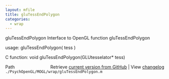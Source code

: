 ```yaml
---
layout: mfile
title: gluTessEndPolygon
categories:
  - wrap
---
```


gluTessEndPolygon  Interface to OpenGL function gluTessEndPolygon

usage:  gluTessEndPolygon\( tess \)

C function:  void gluTessEndPolygon\(GLUtesselator\* tess\)


<div class="code_header" style="text-align:right;">
  <span style="float:left;">Path&nbsp;&nbsp;</span> <span class="counter">Retrieve <a href=
  "https://raw.github.com/Psychtoolbox-3/Psychtoolbox-3/beta/./PsychOpenGL/MOGL/wrap/gluTessEndPolygon.m">current version from GitHub</a> | View <a href=
  "https://github.com/Psychtoolbox-3/Psychtoolbox-3/commits/beta/./PsychOpenGL/MOGL/wrap/gluTessEndPolygon.m">changelog</a></span>
</div>
<div class="code">
  <code>./PsychOpenGL/MOGL/wrap/gluTessEndPolygon.m</code>
</div>
